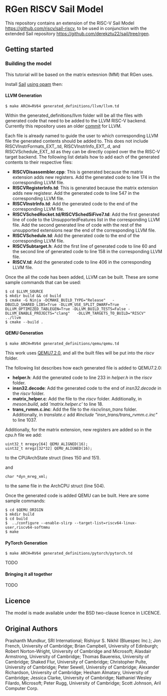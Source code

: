 RGen RISCV Sail Model
================

This repository contains an extension of the RISC-V Sail Model <https://github.com/riscv/sail-riscv>, to be used in conjunction with the extended Sail repository <https://github.com/derekztu22/sail/tree/rgen>.

Getting started
---------------

### Building the model
<p>This tutorial will be based on the matrix extesnion (MM) that RGen uses.</p>

Install [Sail](https://github.com/derekztu22/sail/tree/rgen) [using opam](https://github.com/rems-project/sail/blob/sail2/INSTALL.md) then:

#### LLVM Generation

```
$ make ARCH=RV64 generated_definitions/llvm/llvm.td
```

Within the generated_definitions/llvm folder will be all the files with generated code that need to be added to the LLVM RISC-V backend. Currently this repository uses an older [commit](https://github.com/llvm/llvm-project/commits/6f46ff3765dcdc178b9cf52ebd8c03437806798a) for LLVM.

<p>
Each file is already named to guide the user to which corresponding LLVM file the generated contents should be added to. This does not include RISCVInstrFormats_EXT_.td, RISCVInstrInfo_EXT_.d, and RISCVSchedule_EXT_.td as they can be directly copied over the the RISC-V target backend. The following list details how to add each of the generated contents to their respective files:
  
- **RISCVDisassembler.cpp**: This is generated because the matrix extension adds new registers. Add the generated code to line 174 in the corresponding LLVM file.
- **RISCVRegisterInfo.td**: This is generated because the matrix extension adds new registesr. Add the generated code to line 547 in the corresponding LLVM file.
- **RISCVInstrInfo.td**: Add the generated code to the end of the corresponding LLVM file.
- **RISCVSchedRocket.td/RISCVSchedSiFive7.td**: Add the first generated line of code to the UnsupportedFeatures list in the corresponding LLVM file. Add the second generated line of code with the rest of the unsupported extensions near the end of the corresponding LLVM file.
- **RISCVSchedule.td**: Add the generated code to the end of the corresponding LLVM file.
- **RISCVSubtarget.h**: Add the first line of generated code to line 60 and the second line of generated code to line 158 in the corresponding LLVM file.
- **RISCV.td**: Add the generated code to line 406 in the corresponding LLVM file.
</p>

<p>
Once the all the code has been added, LLVM can be built. These are some sample commands that can be used:
</p>

```
$ cd $LLVM_SOURCE
$ mkdir build && cd build
$ cmake -G Ninja -DCMAKE_BUILD_TYPE="Release"   -DBUILD_SHARED_LIBS=True -DLLVM_USE_SPLIT_DWARF=True   -DLLVM_OPTIMIZED_TABLEGEN=True -DLLVM_BUILD_TESTS=False -DLLVM_ENABLE_PROJECTS="clang"   -DLLVM_TARGETS_TO_BUILD="RISCV"   ../llvm
$ cmake --build .
```

#### QEMU Generation

```
$ make ARCH=RV64 generated_definitions/qemu/qemu.td
```

This work uses [QEMU7.2.0](https://www.qemu.org/download/), and all the built files will be put into the _riscv_ folder.

The following list describes how each generated file is added to QEMU7.2.0:
- **helper.h**: Add the generated code to line 233 in _helper.h_ in the _riscv_ folder.
- **insn32.decode**: Add the generated code to the end of _insn32.decode_ in the _riscv_ folder.
- **matrix_helper.c**: Add the file to the _riscv_ folder. Additionally, in _meson.build_, add _'matrix.helper.c'_ to line 18.
- **trans_rvmm.c.inc**: Add the file to the _riscv/insn\_trans_ folder. Additionally, in _translate.c_ add _#include "insn\_trans/trans\_rvmm.c.inc"_ to line 1037.

Additionally, for the matrix extension, new registers are added so in the _cpu.h_ file we add:

```
uint32_t mregxy[64] QEMU_ALIGNED(16);
uint32_t mregz[32*32] QEMU_ALIGNED(16);
```
to the CPUArchState struct (lines 150 and 151).

and

```
char *dyn_mreg_xml;
```
to the same file in the ArchCPU struct (line 504).

Once the generated code is added QEMU can be built. Here are some sample commands:

```
$ cd $QEMU_ORIGIN
$ mkdir build
$ cd build
$  ../configure --enable-slirp --target-list=riscv64-linux-user,riscv64-softmmu
$ make
```

#### PyTorch Generation

```
$ make ARCH=RV64 generated_definitions/pytorch/pytorch.td
```
<p>TODO</p>

#### Bringing it all together

<p>TODO</p>

Licence
-------

The model is made available under the BSD two-clause licence in LICENCE.

Original Authors
-------

 Prashanth Mundkur, SRI International;
 Rishiyur S. Nikhil (Bluespec Inc.); 
 Jon French, University of Cambridge;
 Brian Campbell, University of Edinburgh;
 Robert Norton-Wright, University of Cambridge and Microsoft;
 Alasdair Armstrong, University of Cambridge;
 Thomas Bauereiss, University of Cambridge;
 Shaked Flur, University of Cambridge;
 Christopher Pulte, University of Cambridge;
 Peter Sewell, University of Cambridge;
 Alexander Richardson, University of Cambridge;
 Hesham Almatary, University of Cambridge;
 Jessica Clarke, University of Cambridge;
 Nathaniel Wesley Filardo, Microsoft;
 Peter Rugg, University of Cambridge;
 Scott Johnson, Aril Computer Corp.
